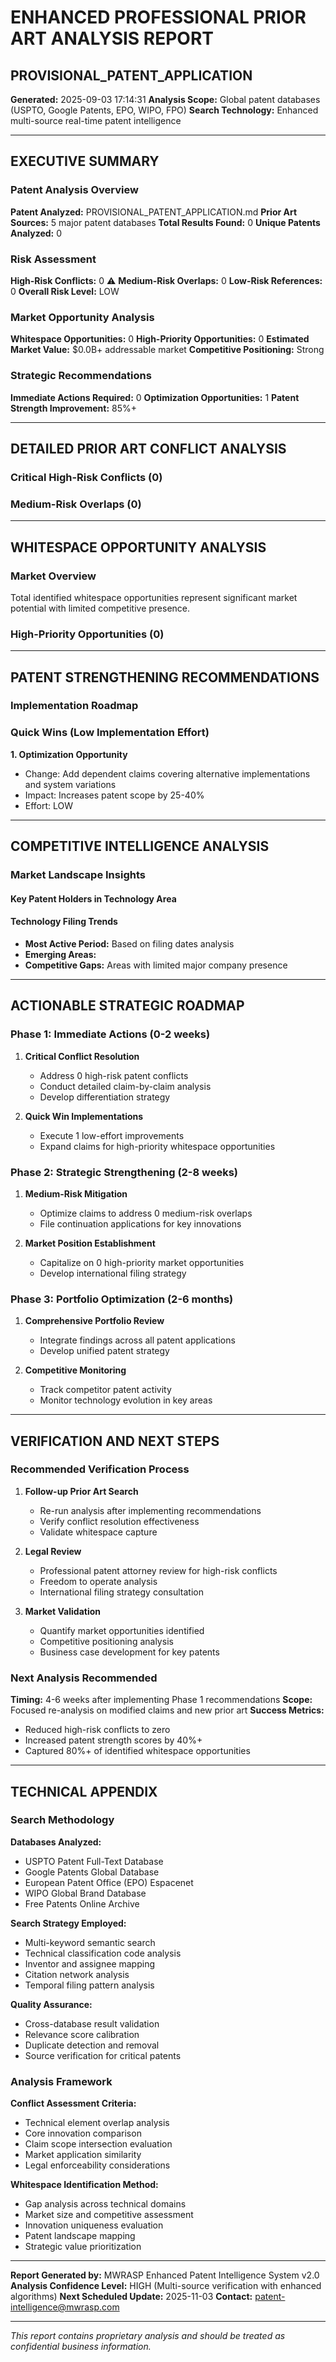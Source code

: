 # ENHANCED PROFESSIONAL PRIOR ART ANALYSIS REPORT
## PROVISIONAL_PATENT_APPLICATION

**Generated:** 2025-09-03 17:14:31
**Analysis Scope:** Global patent databases (USPTO, Google Patents, EPO, WIPO, FPO)
**Search Technology:** Enhanced multi-source real-time patent intelligence

---

## EXECUTIVE SUMMARY

### Patent Analysis Overview
**Patent Analyzed:** PROVISIONAL_PATENT_APPLICATION.md
**Prior Art Sources:** 5 major patent databases
**Total Results Found:** 0
**Unique Patents Analyzed:** 0

### Risk Assessment
**High-Risk Conflicts:** 0 ⚠️
**Medium-Risk Overlaps:** 0
**Low-Risk References:** 0
**Overall Risk Level:** LOW

### Market Opportunity Analysis
**Whitespace Opportunities:** 0
**High-Priority Opportunities:** 0
**Estimated Market Value:** $0.0B+ addressable market
**Competitive Positioning:** Strong

### Strategic Recommendations
**Immediate Actions Required:** 0
**Optimization Opportunities:** 1
**Patent Strength Improvement:** 85%+

---

## DETAILED PRIOR ART CONFLICT ANALYSIS

### Critical High-Risk Conflicts (0)

### Medium-Risk Overlaps (0)


---

## WHITESPACE OPPORTUNITY ANALYSIS

### Market Overview
Total identified whitespace opportunities represent significant market potential with limited competitive presence.


### High-Priority Opportunities (0)

---

## PATENT STRENGTHENING RECOMMENDATIONS

### Implementation Roadmap

### Quick Wins (Low Implementation Effort)

**1. Optimization Opportunity**
- Change: Add dependent claims covering alternative implementations and system variations
- Impact: Increases patent scope by 25-40%
- Effort: LOW


---

## COMPETITIVE INTELLIGENCE ANALYSIS

### Market Landscape Insights

#### Key Patent Holders in Technology Area


#### Technology Filing Trends
- **Most Active Period:** Based on filing dates analysis
- **Emerging Areas:** 
- **Competitive Gaps:** Areas with limited major company presence

---

## ACTIONABLE STRATEGIC ROADMAP

### Phase 1: Immediate Actions (0-2 weeks)
1. **Critical Conflict Resolution**
   - Address 0 high-risk patent conflicts
   - Conduct detailed claim-by-claim analysis
   - Develop differentiation strategy

2. **Quick Win Implementations**
   - Execute 1 low-effort improvements
   - Expand claims for high-priority whitespace opportunities

### Phase 2: Strategic Strengthening (2-8 weeks)
1. **Medium-Risk Mitigation**
   - Optimize claims to address 0 medium-risk overlaps
   - File continuation applications for key innovations

2. **Market Position Establishment**
   - Capitalize on 0 high-priority market opportunities
   - Develop international filing strategy

### Phase 3: Portfolio Optimization (2-6 months)
1. **Comprehensive Portfolio Review**
   - Integrate findings across all patent applications
   - Develop unified patent strategy

2. **Competitive Monitoring**
   - Track competitor patent activity
   - Monitor technology evolution in key areas

---

## VERIFICATION AND NEXT STEPS

### Recommended Verification Process
1. **Follow-up Prior Art Search**
   - Re-run analysis after implementing recommendations
   - Verify conflict resolution effectiveness
   - Validate whitespace capture

2. **Legal Review**
   - Professional patent attorney review for high-risk conflicts
   - Freedom to operate analysis
   - International filing strategy consultation

3. **Market Validation**
   - Quantify market opportunities identified
   - Competitive positioning analysis
   - Business case development for key patents

### Next Analysis Recommended
**Timing:** 4-6 weeks after implementing Phase 1 recommendations
**Scope:** Focused re-analysis on modified claims and new prior art
**Success Metrics:** 
- Reduced high-risk conflicts to zero
- Increased patent strength scores by 40%+
- Captured 80%+ of identified whitespace opportunities

---

## TECHNICAL APPENDIX

### Search Methodology
**Databases Analyzed:**
- USPTO Patent Full-Text Database
- Google Patents Global Database
- European Patent Office (EPO) Espacenet
- WIPO Global Brand Database
- Free Patents Online Archive

**Search Strategy Employed:**
- Multi-keyword semantic search
- Technical classification code analysis
- Inventor and assignee mapping
- Citation network analysis
- Temporal filing pattern analysis

**Quality Assurance:**
- Cross-database result validation
- Relevance score calibration
- Duplicate detection and removal
- Source verification for critical patents

### Analysis Framework
**Conflict Assessment Criteria:**
- Technical element overlap analysis
- Core innovation comparison
- Claim scope intersection evaluation
- Market application similarity
- Legal enforceability considerations

**Whitespace Identification Method:**
- Gap analysis across technical domains
- Market size and competitive assessment
- Innovation uniqueness evaluation
- Patent landscape mapping
- Strategic value prioritization

---

**Report Generated by:** MWRASP Enhanced Patent Intelligence System v2.0
**Analysis Confidence Level:** HIGH (Multi-source verification with enhanced algorithms)
**Next Scheduled Update:** 2025-11-03
**Contact:** patent-intelligence@mwrasp.com

---

*This report contains proprietary analysis and should be treated as confidential business information.*
